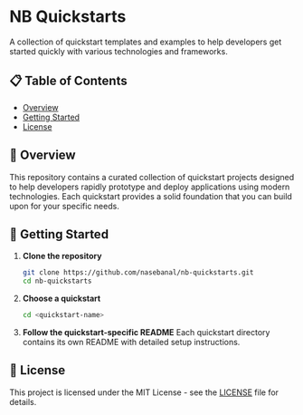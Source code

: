 # NB Quickstarts

A collection of quickstart templates and examples to help developers get started quickly with various technologies and frameworks.

## 📋 Table of Contents

- [Overview](#overview)
- [Getting Started](#getting-started)
- [License](#license)

## 🚀 Overview

This repository contains a curated collection of quickstart projects designed to help developers rapidly prototype and deploy applications using modern technologies. Each quickstart provides a solid foundation that you can build upon for your specific needs.

## 🏁 Getting Started

1. **Clone the repository**
   ```bash
   git clone https://github.com/nasebanal/nb-quickstarts.git
   cd nb-quickstarts
   ```

2. **Choose a quickstart**
   ```bash
   cd <quickstart-name>
   ```

3. **Follow the quickstart-specific README**
   Each quickstart directory contains its own README with detailed setup instructions.

## 📝 License

This project is licensed under the MIT License - see the [LICENSE](LICENSE) file for details.
